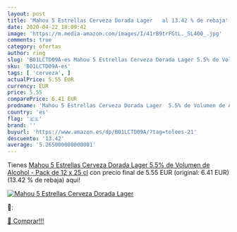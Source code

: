 ```yaml
---
layout: post
title: 'Mahou 5 Estrellas Cerveza Dorada Lager   al 13.42 % de rebaja'
date: 2020-04-22 18:09:42
image: 'https://m.media-amazon.com/images/I/41rB9trFGtL._SL400_.jpg'
comments: true
category: ofertas
author: ring
slug: 'B01LCTD09A-es Mahou 5 Estrellas Cerveza Dorada Lager 5.5% de Volumen de...'
sku: 'B01LCTD09A-es'
tags: [ 'cerveza', ]
actualPrice: 5.55 EUR
currency: EUR
price: 5.55
comparePrice: 6.41 EUR
prodname: 'Mahou 5 Estrellas Cerveza Dorada Lager  5.5% de Volumen de Alcohol - Pack de 12 x 25 cl'
country: 'es'
flag: '🇪🇸'
brand: ''
buyurl: 'https://www.amazon.es/dp/B01LCTD09A/?tag=tolees-21'
descuento: '13.42'
average: '5.265000000000001'
---
```


Tienes [Mahou 5 Estrellas Cerveza Dorada Lager  5.5% de Volumen de Alcohol - Pack de 12 x 25 cl](https://www.amazon.es/dp/B01LCTD09A/?tag=tolees-21) con precio final de  5.55 EUR (original: 6.41 EUR) (13.42 %  de rebaja) aqui!

[![Mahou 5 Estrellas Cerveza Dorada Lager  ](https://m.media-amazon.com/images/I/41rB9trFGtL._SL400_.jpg)](https://www.amazon.es/dp/B01LCTD09A/?tag=tolees-21)

🔎:


[🛒 Comprar!!!](https://www.amazon.es/dp/B01LCTD09A/?tag=tolees-21)
